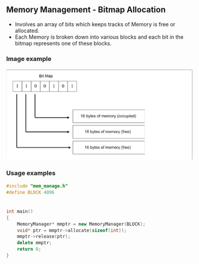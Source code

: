 ## Memory Management - Bitmap Allocation

- Involves an array of bits which keeps tracks of Memory is free or allocated.
- Each Memory is broken down into various blocks and each bit in the bitmap represents
  one of these blocks.

### Image example

![Bitmap Allocation image](assets/bmp.png)

### Usage examples

```cpp
#include "mem_manage.h"
#define BLOCK 4096


int main()
{
    MemoryManager* mmptr = new MemoryManager(BLOCK);
    void* ptr = mmptr->allocate(sizeof(int));
    mmptr->release(ptr);
    delete mmptr;
    return 0;
}
```
